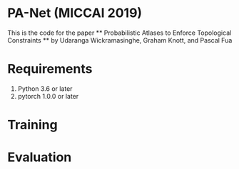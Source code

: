 # PA-Net (MICCAI 2019)

This is the code for the paper ** Probabilistic Atlases to Enforce Topological
Constraints ** by Udaranga Wickramasinghe, Graham Knott, and Pascal Fua

# Requirements

1. Python 3.6 or later
2. pytorch 1.0.0 or later  

# Training

# Evaluation 

